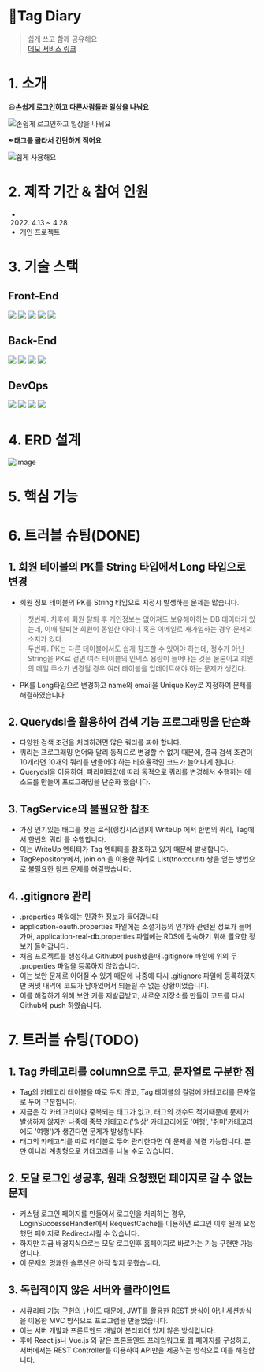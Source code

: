# 📗Tag Diary
> 쉽게 쓰고 함께 공유해요<br>
[데모 서비스 링크](http://ec2-13-125-116-130.ap-northeast-2.compute.amazonaws.com:8080/)

# 1. 소개

😆<strong>손쉽게 로그인하고 다른사람들과 일상을 나눠요</strong>

![손쉽게 로그인하고 일상을 나눠요](https://user-images.githubusercontent.com/81150979/165908503-d48aaeed-524b-4068-8ca2-cddf5e9e448e.gif)

✒<strong>태그를 골라서 간단하게 적어요</strong>

![쉽게 사용해요](https://user-images.githubusercontent.com/81150979/165909210-75192e0e-8187-4b27-84d0-913373bb73f7.gif)



# 2. 제작 기간 & 참여 인원
* 2022. 4.13 ~ 4.28
* 개인 프로젝트

# 3. 기술 스택
## Front-End  
<img src="https://img.shields.io/badge/html5-E34F26?style=for-the-badge&logo=html5&logoColor=white"> <img src="https://img.shields.io/badge/css-1572B6?style=for-the-badge&logo=css3&logoColor=white"> 
<img src="https://img.shields.io/badge/javascript-F7DF1E?style=for-the-badge&logo=javascript&logoColor=black"> 
<img src="https://img.shields.io/badge/jquery-0769AD?style=for-the-badge&logo=jquery&logoColor=white">
<img src="https://img.shields.io/badge/bootstrap-7952B3?style=for-the-badge&logo=bootstrap&logoColor=white">

## Back-End
<img src="https://img.shields.io/badge/java-007396?style=for-the-badge&logo=java&logoColor=white"> <img src="https://img.shields.io/badge/spring data jpa-59666C?style=for-the-badge&logo=hibernate&logoColor=white"> 
<img src="https://img.shields.io/badge/spring boot-6DB33F?style=for-the-badge&logo=spring Boot&logoColor=white">
<img src="https://img.shields.io/badge/mariaDB-003545?style=for-the-badge&logo=mariaDB&logoColor=white">


## DevOps
<img src="https://img.shields.io/badge/linux-FCC624?style=for-the-badge&logo=linux&logoColor=black"> <img src="https://img.shields.io/badge/amazon aws-232F3E?style=for-the-badge&logo=amazonaws&logoColor=white"> 
<img src="https://img.shields.io/badge/github-181717?style=for-the-badge&logo=github&logoColor=white">
<img src="https://img.shields.io/badge/git-F05032?style=for-the-badge&logo=git&logoColor=white">


# 4. ERD 설계
![image](https://user-images.githubusercontent.com/81150979/165895897-538caebb-f00a-4ebd-8b4e-70f9e9e33970.png)

# 5. 핵심 기능


# 6. 트러블 슈팅(DONE)
## 1. 회원 테이블의 PK를 String 타입에서 Long 타입으로 변경
- 회원 정보 테이블의 PK를 String 타입으로 지정시 발생하는 문제는 많습니다.
> 첫번째. 차후에 회원 탈퇴 후 개인정보는 없어져도 보유해야하는 DB 데이터가 있는데, 이때 탈퇴한 회원이 동일한 아이디 혹은 이메일로 재가입하는 경우 문제의 소지가 있다.<br>
> 두번째. PK는 다른 테이블에서도 쉽게 참조할 수 있어야 하는데, 정수가 아닌 String을 PK로 걸면 여러 테이블의 인덱스 용량이 늘어나는 것은 물론이고 회원의 메일 주소가 변경될 경우 여러 테이블을 업데이트해야 하는 문제가 생긴다.
- PK를 Long타입으로 변경하고 name와 email을 Unique Key로 지정하여 문제를 해결하였습니다.
## 2. Querydsl을 활용하여 검색 기능 프로그래밍을 단순화
- 다양한 검색 조건을 처리하려면 많은 쿼리를 짜야 합니다.
- 쿼리는 프로그래밍 언어와 달리 동적으로 변경할 수 없기 때문에, 결국 검색 조건이 10개라면 10개의 쿼리를 만들어야 하는 비효율적인 코드가 늘어나게 됩니다.
- Querydsl을 이용하여, 파라미터값에 따라 동적으로 쿼리를 변경해서 수행하는 메소드를 만들어 프로그래밍을 단순화 했습니다.
## 3. TagService의 불필요한 참조
- 가장 인기있는 태그를 찾는 로직(랭킹시스템)이 WriteUp 에서 한번의 쿼리, Tag에서 한번의 쿼리 를 수행합니다.
- 이는 WriteUp 엔티티가 Tag 엔티티를 참조하고 있기 때문에 발생합니다.
- TagRepository에서, join on 을 이용한 쿼리로 List(tno:count) 쌍을 얻는 방법으로 불필요한 참조 문제를 해결했습니다.
## 4. .gitignore 관리
- .properties 파일에는 민감한 정보가 들어갑니다
- application-oauth.properties 파일에는 소셜기능의 인가와 관련된 정보가 들어가며, application-real-db.properties 파일에는 RDS에 접속하기 위해 필요한 정보가 들어갑니다.
- 처음 프로젝트를 생성하고 Github에 push했을때 .gitignore 파일에 위의 두 .properties 파일을 등록하지 않았습니다.
- 이는 보안 문제로 이어질 수 있기 때문에 나중에 다시 .gitignore 파일에 등록하였지만 커밋 내역에 코드가 남아있어서 되돌릴 수 없는 상황이었습니다.
- 이를 해결하기 위해 보안 키를 재발급받고, 새로운 저장소를 만들어 코드를 다시 Github에 push 하였습니다.


# 7. 트러블 슈팅(TODO)

## 1. Tag 카테고리를 column으로 두고, 문자열로 구분한 점
- Tag의 카테고리 테이블을 따로 두지 않고, Tag 테이블의 컬럼에 카테고리를 문자열로 두어 구분합니다.
- 지금은 각 카테고리마다 중복되는 태그가 없고, 태그의 갯수도 적기때문에 문제가 발생하지 않지만 나중에 중복 카테고리('일상' 카테고리에도 '여행', '취미'카테고리에도 '여행')가 생긴다면 문제가 발생합니다.
- 태그의 카테고리를 따로 테이블로 두어 관리한다면 이 문제를 해결 가능합니다. 뿐만 아니라 계층형으로 카테고리를 나눌 수도 있습니다.
## 2. 모달 로그인 성공후, 원래 요청했던 페이지로 갈 수 없는 문제
- 커스텀 로그인 페이지를 만들어서 로그인을 처리하는 경우, LoginSuccesseHandler에서 RequestCache를 이용하면 로그인 이후 원래 요청했던 페이지로 Redirect시킬 수 있습니다.
- 하지만 지금 배경지식으로는 모달 로그인후 홈페이지로 바로가는 기능 구현만 가능합니다.
- 이 문제의 명쾌한 솔루션은 아직 찾지 못했습니다.
## 3. 독립적이지 않은 서버와 클라이언트
- 시큐리티 기능 구현의 난이도 때문에, JWT를 활용한 REST 방식이 아닌 세션방식을 이용한 MVC 방식으로 프로그램을 만들었습니다.
- 이는 서버 개발과 프론트엔드 개발이 분리되어 있지 않은 방식입니다.
- 후에 React.js나 Vue.js 와 같은 프론트엔드 프레임워크로 웹 페이지를 구성하고, 서버에서는 REST Controller를 이용하여 API만을 제공하는 방식으로 이를 해결합니다.
